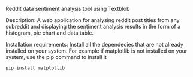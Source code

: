 Reddit data sentiment analysis tool using Textblob

Description: A web application for analysing reddit post titles from any subreddit and displaying the sentiment analysis results in the form of a histogram, pie chart and data table. 

Installation requirements: Install all the dependecies that are not already installed on your system. For example if matplotlib is not installed on your system, use the pip command to install it

	pip install matplotlib

	

